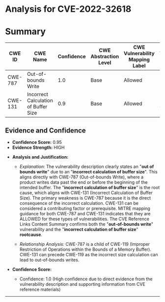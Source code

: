 # Analysis for CVE-2022-32618

# Summary
| CWE ID | CWE Name | Confidence | CWE Abstraction Level | CWE Vulnerability Mapping Label | CWE-Vulnerability Mapping Notes |
|---|---|---|---|---|---|
| CWE-787 | Out-of-bounds Write | 1.0 | Base | Allowed | Primary CWE |
| CWE-131 | Incorrect Calculation of Buffer Size | 0.9 | Base | Allowed | Secondary Candidate |

## Evidence and Confidence

*   **Confidence Score:** 0.95
*   **Evidence Strength:** HIGH

- **Analysis and Justification:**  
  - *Explanation:* The vulnerability description clearly states an "**out of bounds write**" due to an "**incorrect calculation of buffer size**". This aligns directly with CWE-787 (Out-of-bounds Write), where a product writes data past the end or before the beginning of the intended buffer. The "**incorrect calculation of buffer size**" is the root cause, which aligns with CWE-131 (Incorrect Calculation of Buffer Size). The primary weakness is CWE-787 because it is the direct consequence of the incorrect calculation. CWE-131 can be considered a contributing factor or prerequisite. MITRE mapping guidance for both CWE-787 and CWE-131 indicates that they are ALLOWED for these types of vulnerabilities. The CVE Reference Links Content Summary confirms both the "**out-of-bounds write**" vulnerability and the "**incorrect calculation of buffer size**" **rootcause**.
  
  - *Relationship Analysis:* CWE-787 is a child of CWE-119 (Improper Restriction of Operations within the Bounds of a Memory Buffer). CWE-131 can precede CWE-119 as the incorrect size calculation can lead to out-of-bounds writes.

- **Confidence Score:**  
  - Confidence: 1.0 (High confidence due to direct evidence from the vulnerability description and supporting information from CVE reference materials)

---